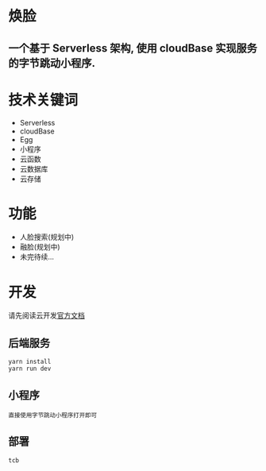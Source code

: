 # 焕脸

<h2>一个基于 Serverless 架构, 使用 cloudBase 实现服务的字节跳动小程序.<h2>

# 技术关键词

- Serverless
- cloudBase
- Egg
- 小程序
- 云函数
- 云数据库
- 云存储

# 功能

- 人脸搜索(规划中)
- 融脸(规划中)
- 未完待续...

# 开发

请先阅读云开发[官方文档]('https://docs.cloudbase.net/quick-start/create-env.html')

## 后端服务
```
yarn install
yarn run dev
```

## 小程序
```
直接使用字节跳动小程序打开即可
```

## 部署
```
tcb
```

